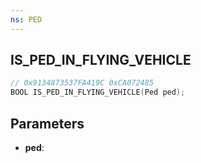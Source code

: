 ```yaml
---
ns: PED
---
```

## IS_PED_IN_FLYING_VEHICLE

```c
// 0x9134873537FA419C 0xCA072485
BOOL IS_PED_IN_FLYING_VEHICLE(Ped ped);
```

## Parameters
* **ped**:
